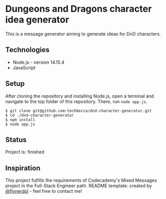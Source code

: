 # Dungeons and Dragons character idea generator
This is a message generator aiming to generate ideas for DnD characters.

## Technologies
* Node.js - version 14.15.4
* JavaScript

## Setup
After cloning the repository and installing Node.js, open a terminal and navigate to the top folder of this repository. There, run `node app.js`.

```
$ git clone git@github.com:techbecca/dnd-character-generator.git
$ cd ./dnd-character-generator
$ npm install
$ node app.js
```

## Status
Project is: finished

## Inspiration
This project fulfills the requirements of Codecademy's Mixed Messages project in the Full-Stack Engineer path.
README template: created by [@flynerdpl](https://www.flynerd.pl/) - feel free to contact me!
